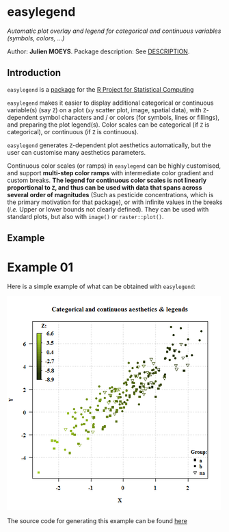 easylegend
==========

_Automatic plot overlay and legend for categorical and continuous 
variables (symbols, colors, ...)_

Author: **Julien MOEYS**.
Package description: See [DESCRIPTION](/pkg/easylegend/DESCRIPTION).

Introduction
------------

`easylegend`  is a [package][RPackages] for the [R Project for 
Statistical Computing][R]

`easylegend` makes it easier to display additional categorical 
or continuous variable(s) (say `Z`) on a plot (`xy` scatter plot, 
image, spatial data), with `Z`-dependent symbol characters and / or
colors (for symbols, lines or fillings), and preparing the plot 
legend(s). Color scales can be categorical (if `Z` is categorical), 
or continuous (if `Z` is continuous).

`easylegend` generates `Z`-dependent plot aesthetics automatically, 
but the user can customise many aesthetics parameters.

Continuous color scales (or ramps) in `easylegend` can be highly 
customised, and support **multi-step color ramps** with intermediate 
color gradient and custom breaks. **The legend for continuous color 
scales is not linearly proportional to `Z`, and thus can be used 
with data that spans across several order of magnitudes** (Such as 
pesticide concentrations, which is the primary motivation for that 
package), or with infinite values in the breaks (_i.e._ Upper or 
lower bounds not clearly defined). They can be used with standard 
plots, but also with `image()` or `raster::plot()`.


Example
-------

# Example 01

Here is a simple example of what can be obtained with `easylegend`:

![Image 01, Example, package easylegend](www/img/example01.png "Image 01, Example, package easylegend")

The source code for generating this example can be found [here](www/example01.R)



<!--- List of links used in the page -->
[helpPage]:     easylegend/00Index.html "easylegend help page"
[R]:            http://www.r-project.org/ "The R Project for Statistical Computing"
[RPackages]:    http://en.wikipedia.org/wiki/R_%28programming_language%29#Packages "R packages (Wikipedia)" 
